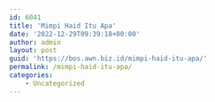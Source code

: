 ```yaml
---
id: 6041
title: 'Mimpi Haid Itu Apa'
date: '2022-12-29T09:39:18+00:00'
author: admin
layout: post
guid: 'https://bos.awn.biz.id/mimpi-haid-itu-apa/'
permalink: /mimpi-haid-itu-apa/
categories:
    - Uncategorized
---
```


